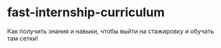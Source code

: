 # fast-internship-curriculum
Как получить знания и навыки, чтобы выйти на стажировку и обучать там сетки!
